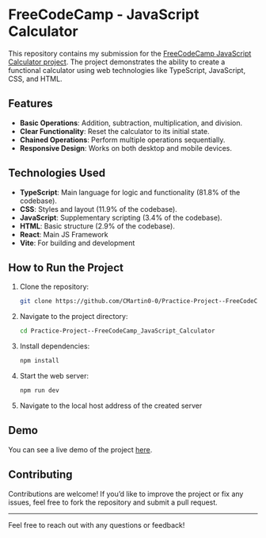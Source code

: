 # FreeCodeCamp - JavaScript Calculator

This repository contains my submission for the [FreeCodeCamp JavaScript Calculator project](https://www.freecodecamp.org/learn/front-end-development-libraries/front-end-development-libraries-projects/build-a-javascript-calculator). The project demonstrates the ability to create a functional calculator using web technologies like TypeScript, JavaScript, CSS, and HTML. 

## Features

- **Basic Operations**: Addition, subtraction, multiplication, and division.
- **Clear Functionality**: Reset the calculator to its initial state.
- **Chained Operations**: Perform multiple operations sequentially.
- **Responsive Design**: Works on both desktop and mobile devices.

## Technologies Used

- **TypeScript**: Main language for logic and functionality (81.8% of the codebase).
- **CSS**: Styles and layout (11.9% of the codebase).
- **JavaScript**: Supplementary scripting (3.4% of the codebase).
- **HTML**: Basic structure (2.9% of the codebase).
- **React**: Main JS Framework
- **Vite**: For building and development

## How to Run the Project

1. Clone the repository:
   ```bash
   git clone https://github.com/CMartin0-0/Practice-Project--FreeCodeCamp_JavaScript_Calculator.git
   ```
2. Navigate to the project directory:
   ```bash
   cd Practice-Project--FreeCodeCamp_JavaScript_Calculator
   ```
3. Install dependencies:
   ```bash
   npm install
   ```
4. Start the web server:
   ```bash
   npm run dev
   ```
5. Navigate to the local host address of the created server
## Demo

You can see a live demo of the project [here](https://fcc-javascript-calculator-jade.vercel.app/). 

## Contributing

Contributions are welcome! If you’d like to improve the project or fix any issues, feel free to fork the repository and submit a pull request.

--- 

Feel free to reach out with any questions or feedback!
